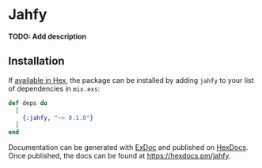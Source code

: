 # Jahfy

**TODO: Add description**

## Installation

If [available in Hex](https://hex.pm/docs/publish), the package can be installed
by adding `jahfy` to your list of dependencies in `mix.exs`:

```elixir
def deps do
  [
    {:jahfy, "~> 0.1.0"}
  ]
end
```

Documentation can be generated with [ExDoc](https://github.com/elixir-lang/ex_doc)
and published on [HexDocs](https://hexdocs.pm). Once published, the docs can
be found at <https://hexdocs.pm/jahfy>.

